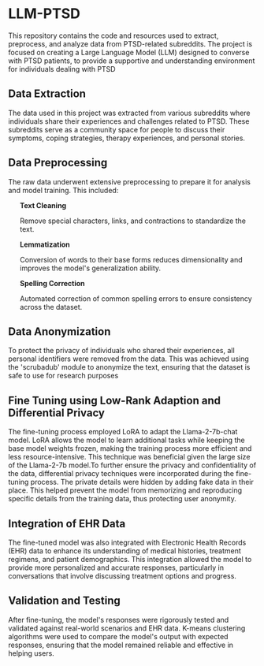 # LLM-PTSD
<p>This repository contains the code and resources used to extract, preprocess, and analyze data from PTSD-related subreddits. The project is focused on creating a Large Language Model (LLM) designed to converse with PTSD patients, to provide a supportive and understanding environment for individuals dealing with PTSD</p>
<h2>Data Extraction</h2>
<p>The data used in this project was extracted from various subreddits where individuals share their experiences and challenges related to PTSD. These subreddits serve as a community space for people to discuss their symptoms, coping strategies, therapy experiences, and personal stories.</p>
<h2>Data Preprocessing</h2>
<p>The raw data underwent extensive preprocessing to prepare it for analysis and model training. This included:</p>
<ul><b>Text Cleaning</b><p>Remove special characters, links, and contractions to standardize the text.</p></ul>
<ul><b>Lemmatization</b><p>Conversion of words to their base forms reduces dimensionality and improves the model's generalization ability.</p></ul>
<ul><b>Spelling Correction</b><p>Automated correction of common spelling errors to ensure consistency across the dataset.</p></ul>
<h2>Data Anonymization</h2>
<p>To protect the privacy of individuals who shared their experiences, all personal identifiers were removed from the data. This was achieved using the 'scrubadub' module to anonymize the text, ensuring that the dataset is safe to use for research purposes</p>
<h2>Fine Tuning using Low-Rank Adaption and Differential Privacy</h2>
<p>The fine-tuning process employed LoRA to adapt the Llama-2-7b-chat model. LoRA allows the model to learn additional tasks while keeping the base model weights frozen, making the training process more efficient and less resource-intensive. This technique was beneficial given the large size of the Llama-2-7b model.To further ensure the privacy and confidentiality of the data, differential privacy techniques  were incorporated during the fine-tuning process. The private details were hidden by adding fake data in their place. This helped prevent the model from memorizing and reproducing specific details from the training data, thus protecting user anonymity.</p>
<h2>Integration of EHR Data</h2>
<p>The fine-tuned model was also integrated with Electronic Health Records (EHR) data to enhance its understanding of medical histories, treatment regimens, and patient demographics. This integration allowed the model to provide more personalized and accurate responses, particularly in conversations that involve discussing treatment options and progress.</p>
<h2>Validation and Testing</h2>
<p>After fine-tuning, the model's responses were rigorously tested and validated against real-world scenarios and EHR data. K-means clustering algorithms were used to compare the model's output with expected responses, ensuring that the model remained reliable and effective in helping users.</p>

